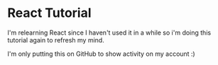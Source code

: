 # React Tutorial
I'm relearning React since I haven't used it in a while so i'm doing this tutorial again to refresh my mind.

I'm only putting this on GitHub to show activity on my account :)